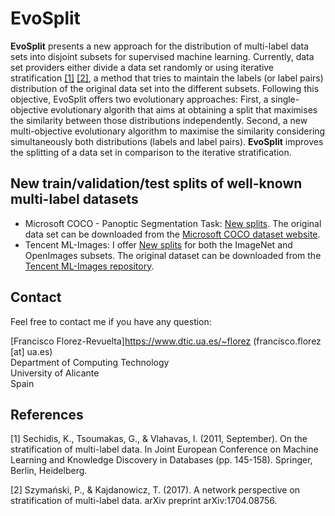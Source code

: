 # EvoSplit

**EvoSplit** presents a new approach for the distribution of multi-label data sets into disjoint subsets for supervised machine learning. Currently, data set providers either divide a data set randomly or using iterative stratification [[1]](#1) [[2]](#2), a method that tries to maintain the labels (or label pairs) distribution of the original data set into the different subsets. Following this objective, EvoSplit offers two evolutionary approaches: First, a single-objective evolutionary algorith that aims at obtaining a split that maximises the similarity between those distributions independently. Second, a new multi-objective evolutionary algorithm to maximise the similarity considering simultaneously both distributions (labels and label pairs). **EvoSplit** improves the splitting of a data set in comparison to the iterative stratification.

## New train/validation/test splits of well-known multi-label datasets

* Microsoft COCO - Panoptic Segmentation Task: [New splits](https://drive.google.com/drive/folders/1MzD2JbFWKe0jHSQJtMYxDf-kUgURrr3r?usp=sharing). The original data set can be downloaded from the [Microsoft COCO dataset website](https://cocodataset.org/#download).
* Tencent ML-Images: I offer [New splits]() for both the ImageNet and OpenImages subsets. The original dataset can be downloaded from the [Tencent ML-Images repository](https://github.com/Tencent/tencent-ml-images).
<!---
## Citation

I am currently working on a journal publication for EvoSplit. Meanwhile, if you use the new train/validation splits, please cite:

```
@article{EvoSplit2021,
  title={Tencent ML-Images: A Large-Scale Multi-Label Image Database for Visual Representation Learning},
  author={Wu, Baoyuan and Chen, Weidong and Fan, Yanbo and Zhang, Yong and Hou, Jinlong and Liu, Jie and Zhang, Tong},
  journal={IEEE Access},
  volume={7},
  year={2019}
}
```
-->
## Contact

Feel free to contact me if you have any question:

[Francisco Florez-Revuelta]https://www.dtic.ua.es/~florez (francisco.florez [at] ua.es)  
Department of Computing Technology  
University of Alicante  
Spain

## References

<a id="1">[1]</a> 
Sechidis, K., Tsoumakas, G., & Vlahavas, I. (2011, September). On the stratification of multi-label data. In Joint European Conference on Machine Learning and Knowledge Discovery in Databases (pp. 145-158). Springer, Berlin, Heidelberg.

<a id="2">[2]</a> 
Szymański, P., & Kajdanowicz, T. (2017). A network perspective on stratification of multi-label data. arXiv preprint arXiv:1704.08756.
